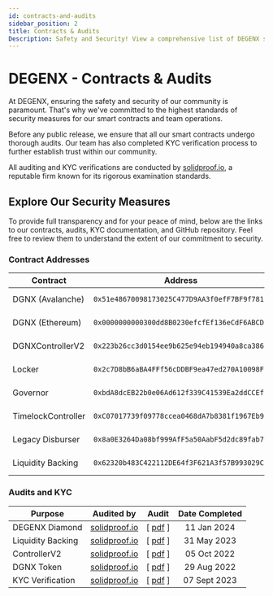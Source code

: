 ```yaml
---
id: contracts-and-audits
sidebar_position: 2
title: Contracts & Audits
Description: Safety and Security! View a comprehensive list of DEGENX smart contracts and audits.
---
```


# DEGENX - Contracts & Audits
 
At DEGENX, ensuring the safety and security of our community is paramount. That's why we've committed to the highest standards of security measures for our smart contracts and team operations.

Before any public release, we ensure that all our smart contracts undergo thorough audits. Our team has also completed KYC verification process to further establish trust within our community.

All auditing and KYC verifications are conducted by [solidproof.io](https://solidproof.io/), a reputable firm known for its rigorous examination standards.

## Explore Our Security Measures

To provide full transparency and for your peace of mind, below are the links to our contracts, audits, KYC documentation, and GitHub repository. Feel free to review them to understand the extent of our commitment to security. 

### Contract Addresses

| Contract     | Address  | Explorer | 
| ------------------ | --------------------------------------------------------------------- |---|
| DGNX (Avalanche)      | `0x51e48670098173025C477D9AA3f0efF7BF9f7812`   | [(View on snowtrace.io)](https://snowtrace.io/token/0x51e48670098173025C477D9AA3f0efF7BF9f7812)|
| DGNX (Ethereum)      | `0x0000000000300dd8B0230efcfEf136eCdF6ABCDE`  | [(View on etherscan.io)](https://etherscan.io/address/0x0000000000300dd8b0230efcfef136ecdf6abcde) |
| DGNXControllerV2   | `0x223b26cc3d0154ee9b625e94eb194940a8ca3867` | [(View on snowtrace.io)](https://snowtrace.io/address/0x223b26cc3d0154ee9b625e94eb194940a8ca3867) |
| Locker             | `0x2c7D8bB6aBA4FFf56cDDBF9ea47ed270A10098F7` | [(View on snowtrace.io)](https://snowtrace.io/address/0x2c7D8bB6aBA4FFf56cDDBF9ea47ed270A10098F7) |
| Governor           | `0xbdA8dcEB22b0e06Ad612f339C41539Ea2ddCCEf8` | [(View on snowtrace.io)](https://snowtrace.io/address/0xbdA8dcEB22b0e06Ad612f339C41539Ea2ddCCEf8) |
| TimelockController | `0xC07017739f09778ccea0468dA7b8381f1967Eb95` | [(View on snowtrace.io)](https://snowtrace.io/address/0xC07017739f09778ccea0468dA7b8381f1967Eb95) |
| Legacy Disburser   | `0x8a0E3264Da08bf999AfF5a50AabF5d2dc89fab79` | [(View on snowtrace.io)](https://snowtrace.io/address/0x8a0E3264Da08bf999AfF5a50AabF5d2dc89fab79) |
| Liquidity Backing  | `0x62320b483C422112DE64f3F621A3f57B993029C9` | [(View on snowtrace.io)](https://snowtrace.io/address/0x62320b483C422112DE64f3F621A3f57B993029C9) |

### Audits and KYC

| Purpose           | Audited by                              | Audit |  Date Completed |                                                                
| ----------------- | :---------------------------------------:| :-----------------------------------------------------------------------------------------------------------------------------: | :-----: |
| DEGENX Diamond | [solidproof.io](https://solidproof.io/) | \[ [pdf](https://github.com/solidproof/projects/blob/main/DGNX/SmartContract_Audit_Solidproof_DegenX_Diamond.pdf) \] | 11 Jan 2024 |
| Liquidity Backing | [solidproof.io](https://solidproof.io/) | \[ [pdf](https://github.com/solidproof/projects/blob/main/DGNX/SmartContract_Audit_Solidproof_DegenX_LIquidityBacking.pdf) \] | 31 May 2023 |
| ControllerV2      | [solidproof.io](https://solidproof.io/) | \[ [pdf](https://github.com/DEGENTOKENTEAM/DGNX/blob/main/audits/SmartContract_Audit_Solidproof_DGNXControllerV2.pdf) \]      | 05 Oct 2022 |
| DGNX Token            | [solidproof.io](https://solidproof.io/) | \[ [pdf](https://github.com/DEGENTOKENTEAM/DGNX/blob/main/audits/SmartContract_Audit_Solidproof_DGNX_Main.pdf) \]             | 29 Aug 2022 |
| KYC Verification | [solidproof.io](https://solidproof.io/) | \[ [pdf](https://github.com/solidproof/projects/blob/main/DGNX/KYC_Certificate_DegenX.png) \] | 07 Sept 2023 |
